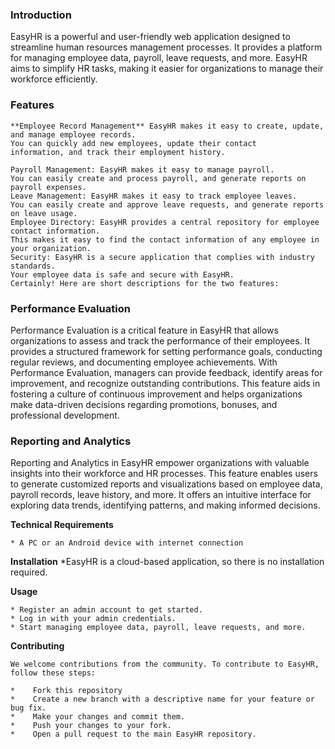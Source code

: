 ### Introduction

EasyHR is a powerful and user-friendly web application designed to streamline human resources management processes.
It provides a platform for managing employee data, payroll, leave requests, and more. 
EasyHR aims to simplify HR tasks, making it easier for organizations to manage their workforce efficiently.

### Features

    **Employee Record Management** EasyHR makes it easy to create, update, and manage employee records. 
    You can quickly add new employees, update their contact     information, and track their employment history.
    
    Payroll Management: EasyHR makes it easy to manage payroll. 
    You can easily create and process payroll, and generate reports on payroll expenses.
    Leave Management: EasyHR makes it easy to track employee leaves.
    You can easily create and approve leave requests, and generate reports on leave usage.
    Employee Directory: EasyHR provides a central repository for employee contact information.
    This makes it easy to find the contact information of any employee in your organization.
    Security: EasyHR is a secure application that complies with industry standards. 
    Your employee data is safe and secure with EasyHR.
    Certainly! Here are short descriptions for the two features:

### Performance Evaluation

Performance Evaluation is a critical feature in EasyHR that allows organizations to assess and track the performance of their employees.
It provides a structured framework for setting performance goals, conducting regular reviews, and documenting employee achievements.
With Performance Evaluation, managers can provide feedback, identify areas for improvement, and recognize outstanding contributions.
This feature aids in fostering a culture of continuous improvement and helps organizations make data-driven decisions regarding promotions, bonuses, and professional development.

### Reporting and Analytics

Reporting and Analytics in EasyHR empower organizations with valuable insights into their workforce and HR processes. 
This feature enables users to generate customized reports and visualizations based on employee data, payroll records, leave history, and more.
It offers an intuitive interface for exploring data trends, identifying patterns, and making informed decisions. 

**Technical Requirements**

    * A PC or an Android device with internet connection

**Installation**
    *EasyHR is a cloud-based application, so there is no installation required.

**Usage**

    * Register an admin account to get started.
    * Log in with your admin credentials.
    * Start managing employee data, payroll, leave requests, and more.
    

**Contributing**

    We welcome contributions from the community. To contribute to EasyHR, follow these steps:
    
    *    Fork this repository
    *    Create a new branch with a descriptive name for your feature or bug fix.
    *    Make your changes and commit them.
    *    Push your changes to your fork.
    *    Open a pull request to the main EasyHR repository.

